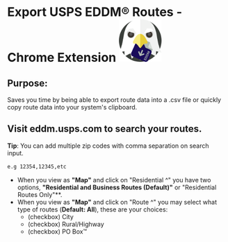 # Export USPS EDDM® Routes - Chrome Extension <img src="https://github.com/williamgregorio/eddm-route-exporter/blob/main/assets/eddm-exporter-extension-icon-0.2.0.png" width="98" height="98" alt="icon for eddm route exporter" />

## Purpose:
Saves you time by being able to export route data into a .csv file or quickly copy route data into your system's clipboard.

## Visit eddm.usps.com to search your routes.
**Tip**: You can add multiple zip codes with comma separation on search input.
```bash
e.g 12354,12345,etc
```

- When you view as **"Map"** and click on "Residential ^" you have two options, **"Residential and Business Routes (Default)"** or "Residential Routes Only"**.
- When you view as **"Map"** and click on "Route ^" you may select what type of routes (**Default: All**), these are your choices:
  - (checkbox) City
  - (checkbox) Rural/Highway
  - (checkbox) PO Box™
